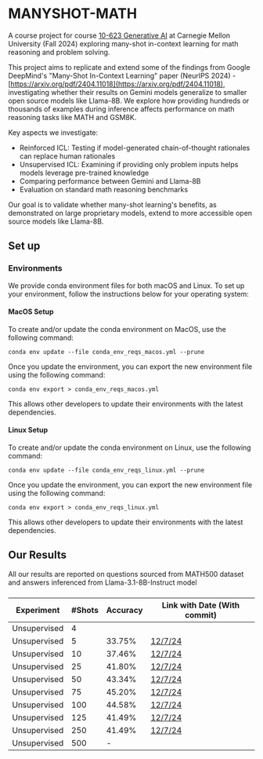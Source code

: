 # MANYSHOT-MATH

A course project for course [10-623 Generative AI](https://www.cs.cmu.edu/~mgormley/courses/10423/) at Carnegie Mellon University (Fall 2024) exploring many-shot in-context learning for math reasoning and problem solving.

This project aims to replicate and extend some of the findings from Google DeepMind's "Many-Shot In-Context Learning" paper (NeurIPS 2024) - [https://arxiv.org/pdf/2404.11018](https://arxiv.org/pdf/2404.11018), investigating whether their results on Gemini models generalize to smaller open source models like Llama-8B. We explore how providing hundreds or thousands of examples during inference affects performance on math reasoning tasks like MATH and GSM8K.

Key aspects we investigate:

- Reinforced ICL: Testing if model-generated chain-of-thought rationales can replace human rationales
- Unsupervised ICL: Examining if providing only problem inputs helps models leverage pre-trained knowledge
- Comparing performance between Gemini and Llama-8B
- Evaluation on standard math reasoning benchmarks

Our goal is to validate whether many-shot learning's benefits, as demonstrated on large proprietary models, extend to more accessible open source models like Llama-8B.

## Set up

### Environments

We provide conda environment files for both macOS and Linux. To set up your environment, follow the instructions below for your operating system:

#### MacOS Setup

To create and/or update the conda environment on MacOS, use the following command:

```
conda env update --file conda_env_reqs_macos.yml --prune
```

Once you update the environment, you can export the new environment file using the following command:

```
conda env export > conda_env_reqs_macos.yml
```

This allows other developers to update their environments with the latest dependencies.

#### Linux Setup

To create and/or update the conda environment on Linux, use the following command:

```
conda env update --file conda_env_reqs_linux.yml --prune
```

Once you update the environment, you can export the new environment file using the following command:

```
conda env export > conda_env_reqs_linux.yml
```

This allows other developers to update their environments with the latest dependencies.

## Our Results

All our results are reported on questions sourced from MATH500 dataset and answers inferenced from Llama-3.1-8B-Instruct model

### 

| Experiment      | #Shots   | Accuracy       | Link with Date (With commit)         |
|-----------------|----------|----------------|----------------------------|
| Unsupervised | 4 |  | |
| Unsupervised | 5 | 33.75% | [12/7/24](https://github.com/Rajeevveera24/manyshot-math/blob/f0acf7f1ca9e39d2c8fc05bf72cd45a6cd931b58/experiments/rveerara/5shot_unsupervised.json) |
| Unsupervised | 10 | 37.46%  | [12/7/24](https://github.com/Rajeevveera24/manyshot-math/blob/d35d295b97ff2239c190cacf493e69e349dcde20/experiments/rveerara/10shot_unsupervised.json)|
| Unsupervised | 25 | 41.80% | [12/7/24](https://github.com/Rajeevveera24/manyshot-math/blob/7dede723501f83b65f277aab017bcad2440a15f6/experiments/rveerara/25shot_unsupervised.json) |
| Unsupervised | 50 | 43.34% | [12/7/24](https://github.com/Rajeevveera24/manyshot-math/blob/94ac29e2e47996d463c6dd62187e21557aeb460c/experiments/rveerara/50shot_unsupervised.json) |
| Unsupervised | 75 | 45.20% | [12/7/24](https://github.com/Rajeevveera24/manyshot-math/blob/437bb3be2af17042014dd8c6e94987d9c921d162/experiments/rveerara/75shot_unsupervised.json) |
| Unsupervised | 100 | 44.58% | [12/7/24](https://github.com/Rajeevveera24/manyshot-math/blob/43466f90fc628ced114665881ee914bd8c59c262/experiments/rveerara/100shot_unsupervised.json) |
| Unsupervised | 125 | 41.49% | [12/7/24](https://github.com/Rajeevveera24/manyshot-math/blob/f20e6c58e3ebea4a4981c63ce2fee29469a9f3a2/experiments/rveerara/125shot_unsupervised.json) |
| Unsupervised | 250 | 41.49% | [12/7/24](https://github.com/Rajeevveera24/manyshot-math/blob/eb75b3784b59eb1b66ac89eae56d780fc62c23d2/experiments/rveerara/250shot_unsupervised.json) |
| Unsupervised | 500 | - | |

